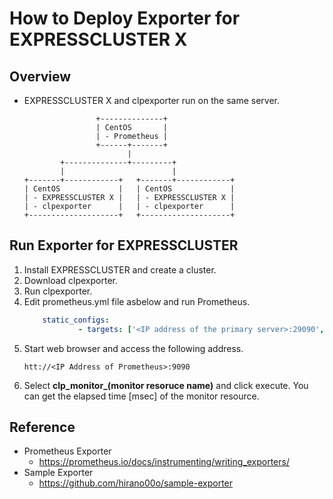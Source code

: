 # How to Deploy Exporter for EXPRESSCLUSTER X

## Overview
- EXPRESSCLUSTER X and clpexporter run on the same server.
  ```
                  +--------------+
                  | CentOS       |
                  | - Prometheus |
                  +------+-------+
                         |
          +--------------+---------+
          |                        |
  +-------+------------+   +-------+------------+
  | CentOS             |   | CentOS             |
  | - EXPRESSCLUSTER X |   | - EXPRESSCLUSTER X |
  | - clpexporter      |   | - clpexporter      | 
  +--------------------+   +--------------------+
  ```

## Run Exporter for EXPRESSCLUSTER
1. Install EXPRESSCLUSTER and create a cluster.
1. Download clpexporter.
1. Run clpexporter.
1. Edit prometheus.yml file asbelow and run Prometheus.
   ```yaml
       static_configs:
               - targets: ['<IP address of the primary server>:29090', '<IP address of the secondary server>:29090']   
   ```
1. Start web browser and access the following address.
   ```
   htt://<IP Address of Prometheus>:9090
   ```
1. Select **clp_monitor_(monitor resoruce name)** and click execute. You can get the elapsed time [msec] of the monitor resource.

## Reference
- Prometheus Exporter
  - https://prometheus.io/docs/instrumenting/writing_exporters/
- Sample Exporter
  - https://github.com/hirano00o/sample-exporter
